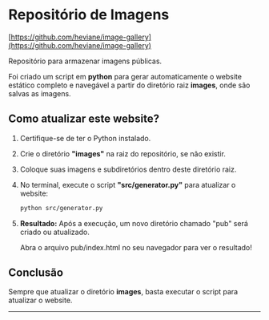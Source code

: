 # Repositório de Imagens

[https://github.com/heviane/image-gallery](https://github.com/heviane/image-gallery)

Repositório para armazenar imagens públicas.

Foi criado um script em **python** para gerar automaticamente o website estático completo e navegável a partir do diretório raiz **images**, onde são salvas as imagens.

## Como atualizar este website?

1. Certifique-se de ter o Python instalado.
2. Crie o diretório **"images"** na raiz do repositório, se não existir.
3. Coloque suas imagens e subdiretórios dentro deste diretório raiz.
4. No terminal, execute o script **"src/generator.py"** para atualizar o website:

    ```bash
    python src/generator.py
    ```

5. **Resultado:** Após a execução, um novo diretório chamado "pub" será criado ou atualizado.

    Abra o arquivo pub/index.html no seu navegador para ver o resultado!

## Conclusão

Sempre que atualizar o diretório **images**, basta executar o script para atualizar o website.

---
